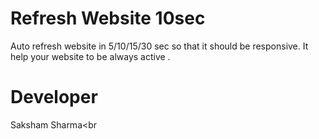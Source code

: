 # Refresh Website 10sec
Auto refresh website in 5/10/15/30 sec so that it should be responsive.
It help your website to be always active .


# Developer
Saksham Sharma<br
